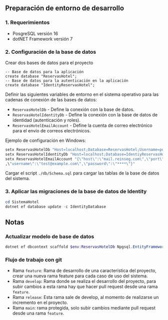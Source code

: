 ## Preparación de entorno de desarrollo

### 1. Requerimientos

- PosgreSQL versión 16
- dotNET Framework versión 7

### 2. Configuración de la base de datos

Crear dos bases de datos para el proyecto

```postgresql
-- Base de datos para la aplicación
create database "ReservasHotel";
-- Base de datos para la autenticación en la aplicación
create database "IdentityReservasHotel";
```

Definir las siguientes variables de entorno en el sistema operativo para las cadenas de conexión de las bases de datos:
- `ReservasHotelDb` - Define la conexión con la base de datos.
- `ReservasHotelIdentityDb` - Define la conexión con la base de datos de identidad (autenticación y roles).
- `ReservasHotelEmailAccount` - Define la cuenta de correo electrónico para el envío de correos electrónicos.

Ejemplo de configuración en Windows:
```cmd
setx ReservasHotelDb "Host=localhost;Database=ReservasHotel;Username=postgres;Password=****"
setx ReservasHotelIdentityDb "Host=localhost;Database=IdentiyReservasHotel;Username=postgres;Password=****"
setx ReservasHotelEmailAccount "{\"host\":\"mail.reinseg.com\",\"port\":\"25\",\"useSsl\":\"false\"
,\"username\":\"test@example.com\",\"password\":\"****\"}"
```

Cargar el script `./db/Schema.sql` para cargar las tablas de la base de datos del sistema.
### 3. Aplicar las migraciones de la base de datos de Identity

```powershell
cd SistemaHotel
dotnet ef database update -c IdentityDatabase
```
## Notas

### Actualizar modelo de base de datos
```powershell
dotnet ef dbcontext scaffold $env:ReservasHotelDb Npgsql.EntityFrameworkCore.PostgreSQL -c Database -o Models -f --no-pluralize
```

### Flujo de trabajo con git

- Rama `feature`: Rama de desarrollo de una característica del proyecto, crear una nueva rama feature para cada caso de uso del sistema.
- Rama `develop`: Rama donde se realiza el desarrollo del proyecto, para subir cambios a esta rama hay que hacer pull request desde una rama `feature`.
- Rama `release`: Esta rama sale de develop, al momento de realizarse un incremento en el proyecto.
- Rama `main`: rama protegida, solo subir cambios mediante pull request desde una rama `feature`.